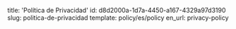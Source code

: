 title: 'Política de Privacidad'
id: d8d2000a-1d7a-4450-a167-4329a97d3190
slug: politica-de-privacidad
template: policy/es/policy
en_url: privacy-policy